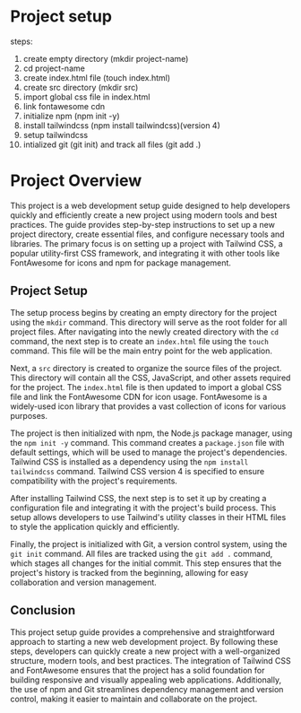 # Project setup

steps:
1. create empty directory (mkdir project-name)
2. cd project-name
3. create index.html file (touch index.html)
4. create src directory (mkdir src)
5. import global css file in index.html
6. link fontawesome cdn
7. initialize npm (npm init -y)
8. install tailwindcss (npm install tailwindcss)(version 4)
9. setup tailwindcss
10. intialized git (git init) and track all files (git add .)


# Project Overview

This project is a web development setup guide designed to help developers quickly and efficiently create a new project using modern tools and best practices. The guide provides step-by-step instructions to set up a new project directory, create essential files, and configure necessary tools and libraries. The primary focus is on setting up a project with Tailwind CSS, a popular utility-first CSS framework, and integrating it with other tools like FontAwesome for icons and npm for package management.

## Project Setup

The setup process begins by creating an empty directory for the project using the `mkdir` command. This directory will serve as the root folder for all project files. After navigating into the newly created directory with the `cd` command, the next step is to create an `index.html` file using the `touch` command. This file will be the main entry point for the web application.

Next, a `src` directory is created to organize the source files of the project. This directory will contain all the CSS, JavaScript, and other assets required for the project. The `index.html` file is then updated to import a global CSS file and link the FontAwesome CDN for icon usage. FontAwesome is a widely-used icon library that provides a vast collection of icons for various purposes.

The project is then initialized with npm, the Node.js package manager, using the `npm init -y` command. This command creates a `package.json` file with default settings, which will be used to manage the project's dependencies. Tailwind CSS is installed as a dependency using the `npm install tailwindcss` command. Tailwind CSS version 4 is specified to ensure compatibility with the project's requirements.

After installing Tailwind CSS, the next step is to set it up by creating a configuration file and integrating it with the project's build process. This setup allows developers to use Tailwind's utility classes in their HTML files to style the application quickly and efficiently.

Finally, the project is initialized with Git, a version control system, using the `git init` command. All files are tracked using the `git add .` command, which stages all changes for the initial commit. This step ensures that the project's history is tracked from the beginning, allowing for easy collaboration and version management.

## Conclusion

This project setup guide provides a comprehensive and straightforward approach to starting a new web development project. By following these steps, developers can quickly create a new project with a well-organized structure, modern tools, and best practices. The integration of Tailwind CSS and FontAwesome ensures that the project has a solid foundation for building responsive and visually appealing web applications. Additionally, the use of npm and Git streamlines dependency management and version control, making it easier to maintain and collaborate on the project.

